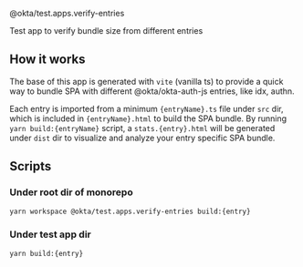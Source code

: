 @okta/test.apps.verify-entries

Test app to verify bundle size from different entries

## How it works

The base of this app is generated with `vite` (vanilla ts) to provide a quick way to bundle SPA with different @okta/okta-auth-js entries, like idx, authn. 

Each entry is imported from a minimum `{entryName}.ts` file under `src` dir, which is included in `{entryName}.html` to build the SPA bundle. By running `yarn build:{entryName}` script, a `stats.{entry}.html` will be generated under `dist` dir to visualize and analyze your entry specific SPA bundle.

## Scripts

### Under root dir of monorepo

```sh
yarn workspace @okta/test.apps.verify-entries build:{entry}
```

### Under test app dir

```sh
yarn build:{entry}
```
